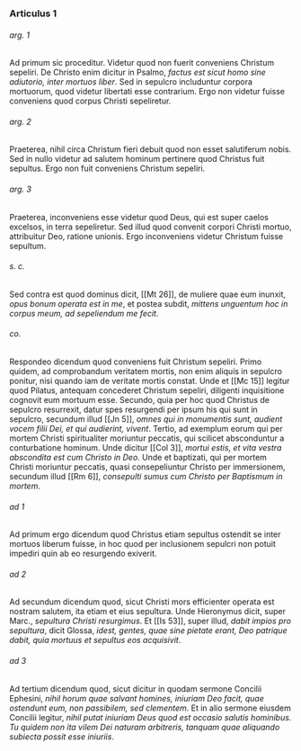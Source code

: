 ### Articulus 1

###### arg. 1
Ad primum sic proceditur. Videtur quod non fuerit conveniens Christum sepeliri. De Christo enim dicitur in Psalmo, *factus est sicut homo sine adiutorio, inter mortuos liber*. Sed in sepulcro includuntur corpora mortuorum, quod videtur libertati esse contrarium. Ergo non videtur fuisse conveniens quod corpus Christi sepeliretur.

###### arg. 2
Praeterea, nihil circa Christum fieri debuit quod non esset salutiferum nobis. Sed in nullo videtur ad salutem hominum pertinere quod Christus fuit sepultus. Ergo non fuit conveniens Christum sepeliri.

###### arg. 3
Praeterea, inconveniens esse videtur quod Deus, qui est super caelos excelsos, in terra sepeliretur. Sed illud quod convenit corpori Christi mortuo, attribuitur Deo, ratione unionis. Ergo inconveniens videtur Christum fuisse sepultum.

###### s. c.
Sed contra est quod dominus dicit, [[Mt 26]], de muliere quae eum inunxit, *opus bonum operata est in me*, et postea subdit, *mittens unguentum hoc in corpus meum, ad sepeliendum me fecit*.

###### co.
Respondeo dicendum quod conveniens fuit Christum sepeliri. Primo quidem, ad comprobandum veritatem mortis, non enim aliquis in sepulcro ponitur, nisi quando iam de veritate mortis constat. Unde et [[Mc 15]] legitur quod Pilatus, antequam concederet Christum sepeliri, diligenti inquisitione cognovit eum mortuum esse. Secundo, quia per hoc quod Christus de sepulcro resurrexit, datur spes resurgendi per ipsum his qui sunt in sepulcro, secundum illud [[Jn 5]], *omnes qui in monumentis sunt, audient vocem filii Dei, et qui audierint, vivent*. Tertio, ad exemplum eorum qui per mortem Christi spiritualiter moriuntur peccatis, qui scilicet absconduntur a conturbatione hominum. Unde dicitur [[Col 3]], *mortui estis, et vita vestra abscondita est cum Christo in Deo*. Unde et baptizati, qui per mortem Christi moriuntur peccatis, quasi consepeliuntur Christo per immersionem, secundum illud [[Rm 6]], *consepulti sumus cum Christo per Baptismum in mortem*.

###### ad 1
Ad primum ergo dicendum quod Christus etiam sepultus ostendit se inter mortuos liberum fuisse, in hoc quod per inclusionem sepulcri non potuit impediri quin ab eo resurgendo exiverit.

###### ad 2
Ad secundum dicendum quod, sicut Christi mors efficienter operata est nostram salutem, ita etiam et eius sepultura. Unde Hieronymus dicit, super Marc., *sepultura Christi resurgimus*. Et [[Is 53]], super illud, *dabit impios pro sepultura*, dicit Glossa, *idest, gentes, quae sine pietate erant, Deo patrique dabit, quia mortuus et sepultus eos acquisivit*.

###### ad 3
Ad tertium dicendum quod, sicut dicitur in quodam sermone Concilii Ephesini, *nihil horum quae salvant homines, iniuriam Deo facit, quae ostendunt eum, non passibilem, sed clementem*. Et in alio sermone eiusdem Concilii legitur, *nihil putat iniuriam Deus quod est occasio salutis hominibus. Tu quidem non ita vilem Dei naturam arbitreris, tanquam quae aliquando subiecta possit esse iniuriis*.

